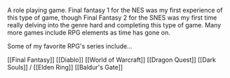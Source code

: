 A role playing game. Final fantasy 1 for the NES was my first experience of this type of game, though Final Fantasy 2 for the SNES was my first time really delving into the genre hard and completing this type of game. Many more games include RPG elements as time has gone on.

Some of my favorite RPG's series include...

[[Final Fantasy]]
[[Diablo]]
[[World of Warcraft]]
[[Dragon Quest]]
[[Dark Souls]] / [[Elden Ring]]
[[Baldur's Gate]]

